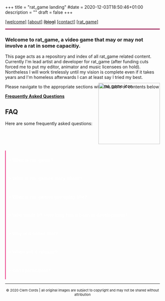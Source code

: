 +++
title = "rat_game landing"
#date = 2020-12-03T18:50:46+01:00
description = ""
draft = false
+++

<head>
    <link rel="stylesheet" href="/config/new_style.css">
</head>

<style>

.collapsible {
  background-color: inherit;
  color: white;
  cursor: pointer;
  padding-left:1ch;
  width: 100%;
  border: none;
  text-align: left;
  outline: transparent;
  font-size: 15px;
  background-color:inherit;
  border-left: solid #e92d7d;
  border-width: 2px;
  /*border:solid #e92d7d;*/
}

.active, .collapsible:hover {
    color:white;
    background-color:#e92d7d;
    border:solid #e92d7d;
}

.content {
  padding-top:2px;
  padding: 1em;
  display: none;
  overflow: hidden;
  background-color: inherit;
  border-left:solid #e92d7d;
  border-right:solid #e92d7d;
  border-bottom: solid #e92d7d;
}
</style>

<div id="link_bar">
    <a href="http://localhost:1313/welcome">[welcome]</a> 
    <a href="http://localhost:1313/about">[about]</a>
    <a href="http://localhost:1313/professional/landing"><strike>[blog]</strike></a>
    <a href="http://localhost:1313/contact">[contact]</a>
    <a href="http://localhost:1313/rat_game/landing"><selected>[rat_game]</selected></a>
</div>
<hr style="border:1px solid #e92d7d"> </hr>

### Welcome to rat_game, a video game that may or may not involve a rat in some capacitiy. 
This page acts as a repository 
and index of all rat_game related content. Currently I'm lead artist and developer for rat_game (after funding cuts forced 
me to put my editor, animator and music licensees on hold). Nontheless I will work tirelessly until my vision is complete 
even if it takes years and I'm homeless afterwards I can at least say I tried my best. 

Please navigate to the appropriate sections with the table of contents below <img src="/ressources/rat_icon_with_bg.png" alt="rat_game icon" width="200vm" height="200vm" style="float:right; position:relative; top:-1.5em">


[**Frequently Asked Questions**](#faq)

## FAQ
<body>
<p>Here are some frequently asked questions: </p>
<button type="button" class="collapsible"> <h4>> What is rat_game?</h4></button>
<div class="content">
  <p>
    rat_game is a turn-based jRPG indie game where you control up to 4 characters to explore the world and
    fight others in a pokemon-like 4vN battle system. <br>
    Heavy Inspiration was taken from: Super Mario RPG, Mother 3, Competitive irl Pokèmon Tournaments, my fucked up childhood and definitely not Undertale 
  </p>
</div> <br>
<button type="button" class="collapsible"><h4>> What is rat_games story about?</h4></button>
<div class="content">
<p>Here's the elevator pitch: "rat_game is a game in a world where a hivemind has taken over every human being. Some humans 
  are immune due to a specific gene and as such the hivemind has been hunting and exterminating them viciously. 6 Months into 
  the end-times you wake up into a world that has been terraformed and heavily altered because now all humans work in perfect 
  unison, nobody is hungry anymore and medicine and science have been doing leaps at light speed. During the plot various
  events guide you onto the path of finding the "source" of the hivemind and to defeat them to SAVE the entire w-" 
  I fucking hate elevator pitchs. Here's what rat_game is actually about: everytime a human is about to be taken over from 
  their perspective reality warps into a kind of dream reality. If they die in that reality they brain is surrendered to the 
  hivemind. While what's said above is what technically happens it's purpose is as a framing device for surreal dream sequences,
  half-reality half-memories as dreams are they mix and match almost at random element from the games reality, the games surreality and 
  my (the authors) actual reality. Through these sequences I intend to deal with things from my characters' life and also my own life
  in a metaphorical almost therapeuthic way. Because your actions in the "dreamworld" still matter they still have influence to the literal plot
  but the point of rat_game is not to save the world and win the game, it's intended as a framing device for playable 
  metaphors and allegories of things that are very private and very important to me and to the characters. Hopefully that didn't sound too pretentious 
  because you can also just ignore all that and play the game ingoring the scenery and just enjoying it mechanically fighting cool bosses. 
  That style of play is not an afterthought.</p>
</div> <br>
<button type="button" class="collapsible"><h4>> What is rat_games gameplay like?</h4></button>
<div class="content">
    <p>
        I think "turn-based jRPG" battle system get a bad wrap. I'm the first to say all the criticism are valid,
        you only press A and most games don't do anything with it. That's why I came from the complete other perspective:
        let's find the most complex and engaging turn-based battle system there is and distill that to it's purest most enjoyable
        single player form. For me this was Pokémon competitive battles. If you don't know people play Pokémon 2v2 in irl tournaments 
        and they can win huge prizes, there's world cups and they fly all over the globe etc. This format "VGC" is completely different
        from regular pokemon, the strategies are vibrantly diverse and all the bs bad pokemon and underwhelming effects are discarded
        for the sake of being viable. I want my game to have that type of pool of enemies / abilities as the baseline. There is 
        no fire move that will be useless in 8h because you got the same firemove but this time it does more damage. There is 
        only 1 fire move and you should use it in combination with others if you need them. Apart from eliminating redundancy 
        I also intend to eliminate randomness. I have an entire essay on this on my tumblr but for me, every action that impacts the 
        player negatively has to be the result of a deterministic process. No random crits that kill you, no 10% freeze chance and if 
        they get it you loose, etc.. The third point is strategy and build variety. In rat_game there's 4 (or maybe more?) characters you can 
        play. Each have a few inherent abilities and stats but you can equip at least 10 different abilities to each character. All ablities
        can be equipped to all characters but you only have 1 of each. Abilties in rat_game have complex combos and interactions and
        without going too much into detail the point is to create a system that's easy to read, has a low amount of moving parts
        but is so complex and mentally taxing that that outweights the "no-fun-factor" of just having to press A through a menu
        instead of pointing the mouse on the terrorist and clicking. Here are some posts in which I explain this in more detail:
        TODO
    </p>
</div><br>
<button type="button" class="collapsible"><h4>> Who made it? How long has it been in development?</h4></button>
<div class="content">
<p>rat_game was conceived by me, maybe 6 years ago. Over about 3 years I just kinda thought about it and it collected more and 
more good ideas like a katamari to the point that 2.5a ago I started tinkering on the engine while in university. Then I happend
to fall ill to the point where getting grades wasn't really possible so I took some time off to get better and because 
I couldn't really do much else I went all in on rat_game. So far I've spend about 1800h of programming excluding art and ressources, 
I have an animator, an editor and a musician ready to work for me and the script (the equivalent of a movie script but for games) is 
100% done in my head and about 60% of that is on paper already. While this all sounds amazing funding ran out november of 2020, 
I can't currently keep anyone employed and I'm working part time on my stuff in my free time. Hopefully I either get some new funding
or I'll get a good job and save up so I can take another 2 years of full-time and finish this.</p>
</div> <br>
<button type="button" class="collapsible"><h4>> Why is it called that?</h4></button>
<div class="content">
  <p>It's a working title but, the problem with video game titles are that: a) they need to be unique and easily googlable. 
  b) they need to be memorable and c) I need to feel l ike it represents my game well enough. Getting all of these 3 is hard, 
  Ideally you'll get a data void which means there are no other results if you google that term but then you end up with titles
  like "Zarashala: Reckoning of the Mgeth'tir" where it's not even real worlds anymore. Idk, I'll probably change it before the 
   demo releaeses but maybe I'm not able to and I'll be the next "untitlted <strike>goose</strike> rat game"</p>
</div> <br>
<button type="button" class="collapsible"><h4>> When will it release?</h4></button>
<div class="content">
<p>As discussed in the question above this one there is currently no way to finish it. I simply don't have enough money. 
My hopefully realistic plan is to work on everything in my free time to the point where the engine is done and I have a day-job, then 
during my free-time I can create all the assest and drawing and writing which isn't as taxing as proramming and after a year or so I hopefully
have a demo I can show people. If the demo is done my hope is that I can proof to people that I'm serious about this and that I can do it
and that it will also be good so at that point when</p>
</div> <br>
<button type="button" class="collapsible"><h4>> Can I participate?</h4></button>
<div class="content">
  <p>Yes! If you want to and also if I can use your work. Even in these early stages I have had people reach out to me and I always say that
  if I see a good idea I will take that and use it (properly crediting you of course) but don't expect to draw something for me and for me to put it in the game unaltered, it's
  important to me that the art direction is handtuned to perfection. You can also join the official rat_game discord here: TODO or you can reach out to me personally 
  on twitter here: TODO. Even if I don't want your work it's always nice to know that someones else cares and I will never reject sincere excitement.</p>
</div> <br>


<script>
var coll = document.getElementsByClassName("collapsible");
var i;

for (i = 0; i < coll.length; i++) {
  coll[i].addEventListener("click", function() {
    this.classList.toggle("active");
    var content = this.nextElementSibling;
    if (content.style.display === "block") {
      content.style.display = "none";
    } else {
      content.style.display = "block";
    }
  });
}
</script>
</body>

---
<footer>
  <div markdown="1">
    <center>
    <p style="font-size:11px">
    &copy 2020 Clem Cords | all original images are subject to copyright and may not be shared without attribution <br>
    </center>
    </p>
  </div>
</footer>
